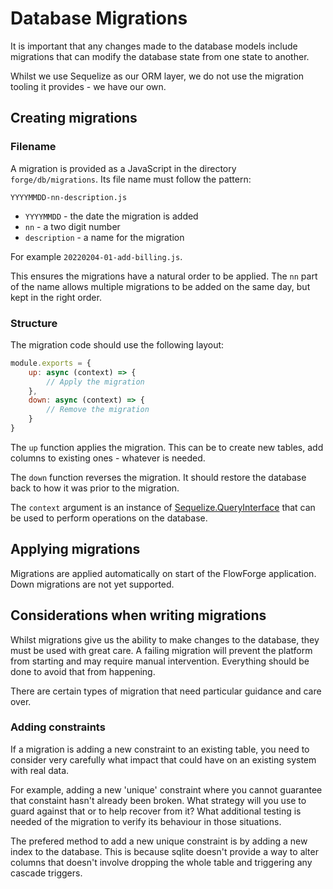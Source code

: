 # Database Migrations

It is important that any changes made to the database models include migrations
that can modify the database state from one state to another.

Whilst we use Sequelize as our ORM layer, we do not use the migration tooling
it provides - we have our own.

## Creating migrations

### Filename

A migration is provided as a JavaScript in the directory `forge/db/migrations`.
Its file name must follow the pattern:

```
YYYYMMDD-nn-description.js
```

 - `YYYYMMDD` - the date the migration is added
 - `nn` - a two digit number
 - `description` - a name for the migration

For example `20220204-01-add-billing.js`.

This ensures the migrations have a natural order to be applied. The `nn` part of
the name allows multiple migrations to be added on the same day, but kept in the
right order.

### Structure

The migration code should use the following layout:

```js
module.exports = {
    up: async (context) => {
        // Apply the migration
    },
    down: async (context) => {
        // Remove the migration
    }
}
```

The `up` function applies the migration. This can be to create new tables, add columns
to existing ones - whatever is needed.

The `down` function reverses the migration. It should restore the database back to
how it was prior to the migration.

The `context` argument is an instance of [Sequelize.QueryInterface](https://sequelize.org/docs/v6/other-topics/query-interface/) that can be used to perform
operations on the database.

## Applying migrations

Migrations are applied automatically on start of the FlowForge application. Down
migrations are not yet supported.

## Considerations when writing migrations

Whilst migrations give us the ability to make changes to the database, they must
be used with great care. A failing migration will prevent the platform from starting
and may require manual intervention. Everything should be done to avoid that from
happening.

There are certain types of migration that need particular guidance and care over.

### Adding constraints

If a migration is adding a new constraint to an existing table, you need to consider
very carefully what impact that could have on an existing system with real data.

For example, adding a new 'unique' constraint where you cannot guarantee that
constaint hasn't already been broken. What strategy will you use to guard against
that or to help recover from it? What additional testing is needed of the migration
to verify its behaviour in those situations.

The prefered method to add a new unique constraint is by adding a new index to the
database. This is because sqlite doesn't provide a way to alter columns that doesn't
involve dropping the whole table and triggering any cascade triggers.